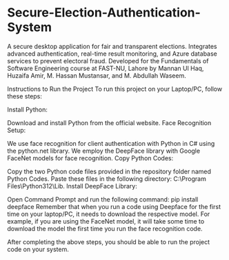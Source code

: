 # Secure-Election-Authentication-System

A secure desktop application for fair and transparent elections. Integrates advanced authentication, real-time result monitoring, and Azure database services to prevent electoral fraud. Developed for the Fundamentals of Software Engineering course at FAST-NU, Lahore by Mannan Ul Haq, Huzaifa Amir, M. Hassan Mustansar, and M. Abdullah Waseem.

Instructions to Run the Project
To run this project on your Laptop/PC, follow these steps:

Install Python:

Download and install Python from the official website.
Face Recognition Setup:

We use face recognition for client authentication with Python in C# using the python.net library.
We employ the DeepFace library with Google FaceNet models for face recognition.
Copy Python Codes:

Copy the two Python code files provided in the repository folder named Python Codes.
Paste these files in the following directory: C:\Program Files\Python312\Lib.
Install DeepFace Library:

Open Command Prompt and run the following command:
pip install deepface
Remember that when you run a code using Deepface for the first time on your laptop/PC, it needs to download the respective model. For example, if you are using the FaceNet model, it will take some time to download the model the first time you run the face recognition code.

After completing the above steps, you should be able to run the project code on your system.
